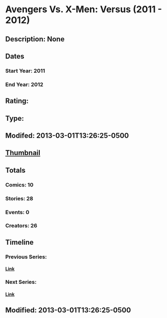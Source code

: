 # Avengers Vs. X-Men: Versus (2011 - 2012)
## Description: None
## Dates
### Start Year: 2011
### End Year: 2012
## Rating: 
## Type: 
## Modifed: 2013-03-01T13:26:25-0500
## [Thumbnail](http://i.annihil.us/u/prod/marvel/i/mg/e/c0/5130f24eebeda.jpg)
## Totals
### Comics: 10
### Stories: 28
### Events: 0
### Creators: 26
## Timeline
### Previous Series: 
#### [Link]()
### Next Series: 
#### [Link]()
## Modified: 2013-03-01T13:26:25-0500